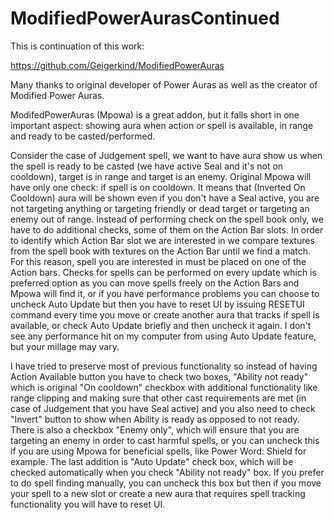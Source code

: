 # ModifiedPowerAurasContinued


This is continuation of this work: 


https://github.com/Geigerkind/ModifiedPowerAuras


Many thanks to original developer of Power Auras as well as the 
creator of Modified Power Auras.
	
ModifedPowerAuras (Mpowa) is a great addon, but it falls short in 
one important aspect: showing aura when 
action or spell is available, in 
range and ready to be casted/performed.


Consider the case of Judgement spell, we want to have aura show us 
when the spell is ready to be casted 
(we have active Seal and it's not on 
cooldown), target is in range and target is an enemy. Original Mpowa 
will 
have only one check: if spell is on cooldown. It means that (Inverted On 
Cooldown) aura will be shown 
even if you don't have a Seal active, you are 
not targeting anything or targeting friendly or dead target or 
targeting 
an enemy out of range. Instead of performing check on the spell book only, 
we have to do additional 
checks, some of them on the Action Bar slots. In 
order to identify which Action Bar slot we are interested in
we compare 
textures from the spell book with textures on the Action Bar until we find a 
match. For this reason, 
spell you are interested in must be placed on one 
of the Action bars. Checks for spells can be performed on 
every update 
which is preferred option as you can move spells freely on the Action 
Bars and Mpowa will find it, 
or if you have performance problems you can 
choose to uncheck Auto Update but then you have to reset UI by 
issuing 
RESETUI command every time you move or create another aura that tracks if 
spell is available, or check 
Auto Update briefly and then uncheck it again. I don't see any performance hit on my computer from 
using Auto Update 
feature, but your millage may vary.


I have tried to preserve most of previous functionality so instead 
of having Action Available button you have to
 check two boxes, "Ability 
not ready" which is original "On cooldown" checkbox with additional 
functionality like 
range clipping and making sure that other cast 
requirements are met (in case of Judgement that you have Seal active) 
and 
you also need to check "Invert" button to show when Ability is ready as 
opposed to not ready. There is also a 
checkbox "Enemy only", which will 
ensure that you are targeting an enemy in order to cast harmful spells, 
or you 
can uncheck this if you are using Mpowa for beneficial spells, 
like Power Word: Shield for example. The last addition 
is "Auto Update" 
check box, which will be checked automatically when you check "Ability 
not ready" box. If you prefer 
to do spell finding manually, you can 
uncheck this box but then if you move your spell to a new slot or create 
a 
new aura that requires spell tracking functionality you will have to 
reset UI. 
